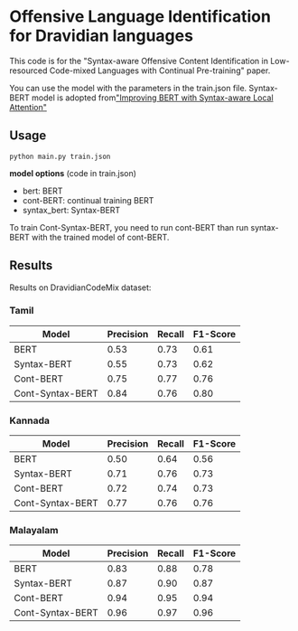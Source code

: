 # Offensive Language Identification for Dravidian languages
This code is for the "Syntax-aware Offensive Content Identification in Low-resourced Code-mixed Languages with Continual Pre-training" paper.

You can use the model with the parameters in the train.json file.
Syntax-BERT model is adopted from["Improving BERT with Syntax-aware Local Attention"](https://aclanthology.org/2021.findings-acl.57.pdf)

## Usage
```
python main.py train.json
```
**model options** (code in train.json)
- bert: BERT
- cont-BERT: continual training BERT
- syntax_bert: Syntax-BERT

To train Cont-Syntax-BERT, you need to run cont-BERT than run syntax-BERT with the trained model of cont-BERT.

## Results

Results on DravidianCodeMix dataset:

### Tamil

| Model            	| Precision 	| Recall 	| F1-Score 	| 
|------------------	|-----------	|--------	|----------	|
| BERT             	| 0.53      	| 0.73   	| 0.61     	|
| Syntax-BERT      	| 0.55      	| 0.73   	| 0.62     	|
| Cont-BERT        	| 0.75      	| 0.77   	| 0.76     	|
| Cont-Syntax-BERT 	| 0.84      	| 0.76   	| 0.80     	|

### Kannada

| Model            	| Precision 	| Recall 	| F1-Score 	| 
|------------------	|-----------	|--------	|----------	|
| BERT             	| 0.50      	| 0.64   	| 0.56     	|
| Syntax-BERT      	| 0.71      	| 0.76   	| 0.73     	|
| Cont-BERT        	| 0.72      	| 0.74   	| 0.73     	|
| Cont-Syntax-BERT 	| 0.77      	| 0.76   	| 0.76     	|

### Malayalam

| Model            	| Precision 	| Recall 	| F1-Score 	| 
|------------------	|-----------	|--------	|----------	|
| BERT             	| 0.83      	| 0.88   	| 0.78     	|
| Syntax-BERT      	| 0.87      	| 0.90   	| 0.87     	|
| Cont-BERT        	| 0.94      	| 0.95   	| 0.94     	|
| Cont-Syntax-BERT 	| 0.96      	| 0.97   	| 0.96     	|
